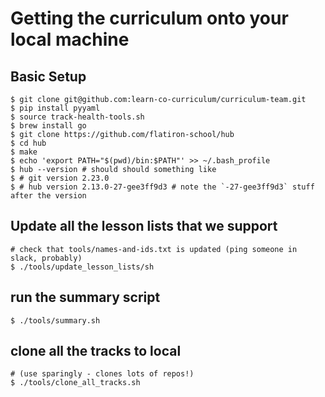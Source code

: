# Getting the curriculum onto your local machine

## Basic Setup

```
$ git clone git@github.com:learn-co-curriculum/curriculum-team.git
$ pip install pyyaml
$ source track-health-tools.sh
$ brew install go
$ git clone https://github.com/flatiron-school/hub
$ cd hub
$ make
$ echo 'export PATH="$(pwd)/bin:$PATH"' >> ~/.bash_profile
$ hub --version # should should something like 
$ # git version 2.23.0
$ # hub version 2.13.0-27-gee3ff9d3 # note the `-27-gee3ff9d3` stuff after the version
```

## Update all the lesson lists that we support

```
# check that tools/names-and-ids.txt is updated (ping someone in slack, probably)
$ ./tools/update_lesson_lists/sh
```

## run the summary script

```
$ ./tools/summary.sh
```

## clone all the tracks to local

```
# (use sparingly - clones lots of repos!)
$ ./tools/clone_all_tracks.sh
```
